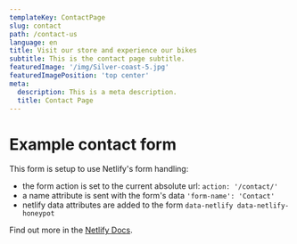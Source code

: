 ```yaml
---
templateKey: ContactPage
slug: contact
path: /contact-us
language: en
title: Visit our store and experience our bikes
subtitle: This is the contact page subtitle.
featuredImage: '/img/Silver-coast-5.jpg'
featuredImagePosition: 'top center'
meta:
  description: This is a meta description.
  title: Contact Page
---
```


# Example contact form

This form is setup to use Netlify's form handling:

- the form action is set to the current absolute url: `action: '/contact/'`
- a name attribute is sent with the form's data `'form-name': 'Contact'`
- netlify data attributes are added to the form `data-netlify data-netlify-honeypot`

Find out more in the [Netlify Docs](https://www.netlify.com/docs/form-handling/).
